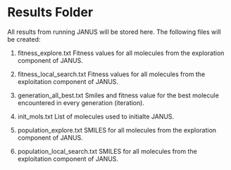 # Results Folder
All results from running JANUS will be stored here. 
The following files will be created: 

1. fitness_explore.txt
   Fitness values for all molecules from the exploration component of JANUS. 
   
2. fitness_local_search.txt
   Fitness values for all molecules from the exploitation component of JANUS. 

3. generation_all_best.txt
   Smiles and fitness value for the best molecule encountered in every generation (iteration). 

4. init_mols.txt
   List of molecules used to initialte JANUS. 

5. population_explore.txt
   SMILES for all molecules from the exploration component of JANUS. 

6. population_local_search.txt
   SMILES for all molecules from the exploitation component of JANUS. 
